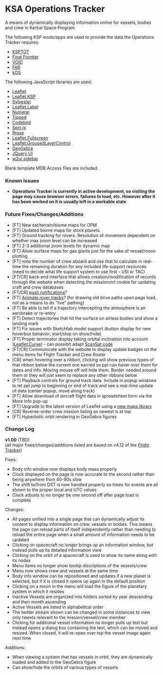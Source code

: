 # KSA Operations Tracker
A means of dynamically displaying information online for vessels, bodies and crew in Kerbal Space Program

The following KSP mods/apps are used to provide the data the Operations Tracker requires:

* [KSPTOT](http://forum.kerbalspaceprogram.com/threads/36476-WIN-KSP-Trajectory-Optimization-Tool-v0-12-2-Mission-Architect-Update!)
* [Final Frontier](http://forum.kerbalspaceprogram.com/threads/67246)
* [VOID](http://forum.kerbalspaceprogram.com/threads/54533-0-23-VOID-Vessel-Orbital-Informational-Display)
* [FAR](http://forum.kerbalspaceprogram.com/threads/20451-0-23-Ferram-Aerospace-Research-v0-12-5-2-Aero-Fixes-For-Planes-Rockets-1-7-14)
* [kOS](https://github.com/KSP-KOS/KOS)

The following JavaScript libraries are used:

* [Leaflet](http://leafletjs.com/)
* [Leaflet.KSP](https://github.com/saik0/Leaflet.KSP)
* [Sylvester](http://sylvester.jcoglan.com/)
* [Leaflet.Label](https://github.com/Leaflet/Leaflet.label)
* [Numeral](http://numeraljs.com/)
* [Tipped](http://www.tippedjs.com/)
* [Codebird](https://github.com/jublonet/codebird-js)
* [Spin.js](http://fgnass.github.io/spin.js/)
* [Rrose](http://erictheise.github.io/rrose/)
* [Leaflet.Fullscreen](https://github.com/brunob/leaflet.fullscreen)
* [Leaflet.GroupedLayerControl](https://github.com/ismyrnow/Leaflet.groupedlayercontrol)
* [GeoGebra](https://wiki.geogebra.org/en/Reference:JavaScript)
* [JQuery UI](https://jqueryui.com/)
* [w2ui sidebar](http://w2ui.com/web/demo/sidebar)

Blank template MDB Access files are included.

### Known Issues

- **Operations Tracker is currently in active development, so visiting the page may cause browser errors, failures to load, etc. However after it has been worked on it is usually left in a workable state**

### Future Fixes/Changes/Additions

* [FT] New sat/terrain/biome maps for OPM
* [FT] Updated biome maps for stock planets
* [FT] Ground tracking for rovers. Resolution of movement dependent on whether max zoom level can be increased
* [FT] 2-3 additional zoom levels for dynamic map
* [FT] Allow surface maps for gas giants just for the sake of vessel/moon plotting
* [FT] note the number of crew aboard and use that to calculate in real-time the remaining duration for any included life support resources (need to decide what life support system to use first - USI or TAC)
* [FT/CR] back-end interface that allows creation/modification of records through the website when detecting the missionctrl cookie for updating craft and crew databases
* [FT/CR] [push notifications](https://developer.mozilla.org/en-US/docs/Web/API/Push_API)?
* [FT] [Animate rover tracks](https://github.com/IvanSanchez/Leaflet.Polyline.SnakeAnim)? (for drawing old drive paths upon page load, not as a means to do "live" pathing)
* [FT] Be able to tell if a trajectory intercepting the atmosphere is an aerobrake or re-entry
* [FT] Detect trajectories that hit the surface on airless bodies and show a landing mark
* [FT] Fix issues with Sketchfab model support (button display for new hoverbox behavior, start/stop on show/hide)
* [FT] Proper terminator display taking orbital inclination into account ([Leaflet.Curve](https://github.com/elfalem/Leaflet.curve)) - can possiblt adapt [ScanSat code](https://forum.kerbalspaceprogram.com/index.php?/topic/87351-ksp-130-scansat-v179-dev-version-june-28-2017/&do=findComment&comment=2993781)
* [FT/CR] Communicate with the website to display update badges on the menu items for Flight Tracker and Crew Roster
* [CR] when hovering over a ribbon, clicking will show previous types of that ribbon below the current one earned so ppl can hover over them for dates and info. Moving mouse off will hide them. Border needed around them or they will just seem to replace any other ribbons below
* [FT] Playback controls for ground track data. Include in popup windows to let ppl jump to beginning or end of track and see a real-time update of data (center popup, move along track)
* [FT] Allow download of aircraft flight data in spreadsheet form via the More Info pop-up
* [FT] Upgrade to the latest version of Leaflet using a [new maps library](https://gitlab.com/IvanSanchez/Leaflet.Kerbal)
* [CR] Reverse-order crew mission listing so newest is at top
* [FT] Hyperbolic orbit rendering in GeoGebra figures

### Change Log

**v1.00** (TBD)   
(all major fixes/changes/additions listed are based on v4.12 of the [Flight Tracker](https://github.com/KSAMissionCtrl/FlightTracker#change-log))

Fixes:
  - Body info window now displays body mass properly
  - Clock displayed on the page is now accurate to the second rather than being anywhere from 40-90s slow
  - The shift to/from DST is now handled properly so times for events are all shown to the proper local and UTC values
  - Clock adjusts to no longer be one second off after page load is complete

Changes:
  - All pages unified into a single page that can dynamically adjust its content to display information on crew, vessels or bodies. This means the page can reload parts of itself independently rather than needing to reload the entire page when a small amount of information needs to be updated
  - Clicking on spacecraft no longer brings up an information window, but instead pulls up its detailed information view
  - Clicking on the orbit of a spacecraft is used to show its name along with its nodes
  - Menu items no longer show tooltip discriptions of the vessels/crew
  - Menu now shows crew and vessels at the same time
  - Body info window can be repositioned and updates if a new planet is selected, but if it is closed it opens up again in the default position
  - Clicking on a moon in the menu will load the figure of the planetary system in which it resides
  - Inactive Vessels are organized into folders sorted by year descending and then month ascending
  - Active Vessels are listed in alphabetical order
  - The twitter stream shown can be changed in some instances to view only tweets relevant to the mission/vessel/crew member
  - Clicking for additional vessel information no longer pulls up text but instead opens a dialog box containing the text, which can be moved and resized. When closed, it will re-open over top the vessel image again next time

Additions:
  - When viewing a system that has vessels in orbit, they are dynamically loaded and added to the GeoGebra figure
  - Can show/hide the orbits of various types of vessels
